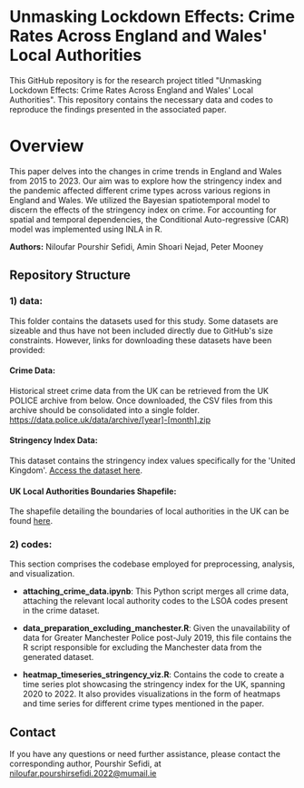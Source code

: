 # Unmasking Lockdown Effects: Crime Rates Across England and Wales' Local Authorities
This GitHub repository is for the research project titled "Unmasking Lockdown Effects: Crime Rates Across England and Wales' Local Authorities". This repository contains the necessary data and codes to reproduce the findings presented in the associated paper.

# Overview 
This paper delves into the changes in crime trends in England and Wales from 2015 to 2023. Our aim was to explore how the stringency index and the pandemic affected different crime types across various regions in England and Wales. We utilized the Bayesian spatiotemporal model to discern the effects of the stringency index on crime. For accounting for spatial and temporal dependencies, the Conditional Auto-regressive (CAR) model was implemented using INLA in R.

**Authors:** Niloufar Pourshir Sefidi, Amin Shoari Nejad, Peter Mooney

## Repository Structure

### 1) data:
This folder contains the datasets used for this study. Some datasets are sizeable and thus have not been included directly due to GitHub's size constraints. However, links for downloading these datasets have been provided:

#### Crime Data:
Historical street crime data from the UK can be retrieved from the UK POLICE archive from below. Once downloaded, the CSV files from this archive should be consolidated into a single folder.
https://data.police.uk/data/archive/[year]-[month].zip


#### Stringency Index Data:
This dataset contains the stringency index values specifically for the 'United Kingdom'. [Access the dataset here](https://ourworldindata.org/explorers/coronavirus-data-explorer?uniformYAxis=0&country=~GBR&hideControls=true&Interval=7-day+rolling+average&Relative+to+Population=true&Color+by+test+positivity=false&Metric=Stringency+index).

#### UK Local Authorities Boundaries Shapefile:
The shapefile detailing the boundaries of local authorities in the UK can be found [here](https://geoportal.statistics.gov.uk/datasets/196d1a072aaa4882a50be333679d4f63/explore?location=32.483421%2C-48.094640%2C3.86).

### 2) codes:
This section comprises the codebase employed for preprocessing, analysis, and visualization.

- **attaching_crime_data.ipynb**: This Python script merges all crime data, attaching the relevant local authority codes to the LSOA codes present in the crime dataset.
  
- **data_preparation_excluding_manchester.R**: Given the unavailability of data for Greater Manchester Police post-July 2019, this file contains the R script responsible for excluding the Manchester data from the generated dataset.
  
- **heatmap_timeseries_stringency_viz.R**: Contains the code to create a time series plot showcasing the stringency index for the UK, spanning 2020 to 2022. It also provides visualizations in the form of heatmaps and time series for different crime types mentioned in the paper.


## Contact

If you have any questions or need further assistance, please contact the corresponding author, Pourshir Sefidi, at niloufar.pourshirsefidi.2022@mumail.ie
